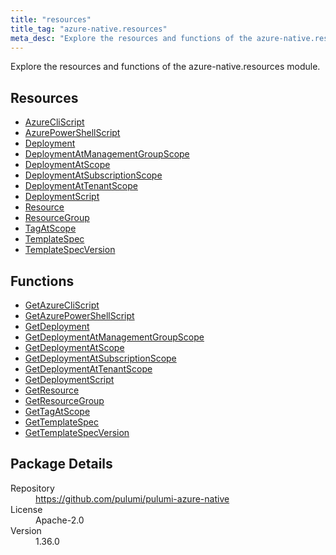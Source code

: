```yaml
---
title: "resources"
title_tag: "azure-native.resources"
meta_desc: "Explore the resources and functions of the azure-native.resources module."
---
```


<!-- WARNING: this file was generated by Pulumi Docs Generator. -->
<!-- Do not edit by hand unless you're certain you know what you are doing! -->

Explore the resources and functions of the azure-native.resources module.

<h2 id="resources">Resources</h2>
<ul class="api">
    <li><a href="azurecliscript" title="AzureCliScript"><span class="symbol resource"></span>AzureCliScript</a></li>
    <li><a href="azurepowershellscript" title="AzurePowerShellScript"><span class="symbol resource"></span>AzurePowerShellScript</a></li>
    <li><a href="deployment" title="Deployment"><span class="symbol resource"></span>Deployment</a></li>
    <li><a href="deploymentatmanagementgroupscope" title="DeploymentAtManagementGroupScope"><span class="symbol resource"></span>DeploymentAtManagementGroupScope</a></li>
    <li><a href="deploymentatscope" title="DeploymentAtScope"><span class="symbol resource"></span>DeploymentAtScope</a></li>
    <li><a href="deploymentatsubscriptionscope" title="DeploymentAtSubscriptionScope"><span class="symbol resource"></span>DeploymentAtSubscriptionScope</a></li>
    <li><a href="deploymentattenantscope" title="DeploymentAtTenantScope"><span class="symbol resource"></span>DeploymentAtTenantScope</a></li>
    <li><a href="deploymentscript" title="DeploymentScript"><span class="symbol resource"></span>DeploymentScript</a></li>
    <li><a href="resource" title="Resource"><span class="symbol resource"></span>Resource</a></li>
    <li><a href="resourcegroup" title="ResourceGroup"><span class="symbol resource"></span>ResourceGroup</a></li>
    <li><a href="tagatscope" title="TagAtScope"><span class="symbol resource"></span>TagAtScope</a></li>
    <li><a href="templatespec" title="TemplateSpec"><span class="symbol resource"></span>TemplateSpec</a></li>
    <li><a href="templatespecversion" title="TemplateSpecVersion"><span class="symbol resource"></span>TemplateSpecVersion</a></li>
</ul>

<h2 id="functions">Functions</h2>
<ul class="api">
    <li><a href="getazurecliscript" title="GetAzureCliScript"><span class="symbol function"></span>GetAzureCliScript</a></li>
    <li><a href="getazurepowershellscript" title="GetAzurePowerShellScript"><span class="symbol function"></span>GetAzurePowerShellScript</a></li>
    <li><a href="getdeployment" title="GetDeployment"><span class="symbol function"></span>GetDeployment</a></li>
    <li><a href="getdeploymentatmanagementgroupscope" title="GetDeploymentAtManagementGroupScope"><span class="symbol function"></span>GetDeploymentAtManagementGroupScope</a></li>
    <li><a href="getdeploymentatscope" title="GetDeploymentAtScope"><span class="symbol function"></span>GetDeploymentAtScope</a></li>
    <li><a href="getdeploymentatsubscriptionscope" title="GetDeploymentAtSubscriptionScope"><span class="symbol function"></span>GetDeploymentAtSubscriptionScope</a></li>
    <li><a href="getdeploymentattenantscope" title="GetDeploymentAtTenantScope"><span class="symbol function"></span>GetDeploymentAtTenantScope</a></li>
    <li><a href="getdeploymentscript" title="GetDeploymentScript"><span class="symbol function"></span>GetDeploymentScript</a></li>
    <li><a href="getresource" title="GetResource"><span class="symbol function"></span>GetResource</a></li>
    <li><a href="getresourcegroup" title="GetResourceGroup"><span class="symbol function"></span>GetResourceGroup</a></li>
    <li><a href="gettagatscope" title="GetTagAtScope"><span class="symbol function"></span>GetTagAtScope</a></li>
    <li><a href="gettemplatespec" title="GetTemplateSpec"><span class="symbol function"></span>GetTemplateSpec</a></li>
    <li><a href="gettemplatespecversion" title="GetTemplateSpecVersion"><span class="symbol function"></span>GetTemplateSpecVersion</a></li>
</ul>

<h2 id="package-details">Package Details</h2>
<dl class="package-details">
	<dt>Repository</dt>
	<dd><a href="https://github.com/pulumi/pulumi-azure-native">https://github.com/pulumi/pulumi-azure-native</a></dd>
	<dt>License</dt>
	<dd>Apache-2.0</dd>
	<dt>Version</dt>
	<dd>1.36.0</dd>
</dl>


